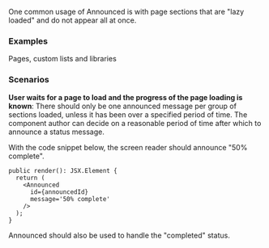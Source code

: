 One common usage of Announced is with page sections that are "lazy loaded" and do not appear all at once.

### Examples

Pages, custom lists and libraries

### Scenarios

**User waits for a page to load and the progress of the page loading is known**:
There should only be one announced message per group of sections loaded, unless it has been over a specified period of time.
The component author can decide on a reasonable period of time after which to announce a status message.

With the code snippet below, the screen reader should announce "50% complete".

```tsx
public render(): JSX.Element {
  return (
    <Announced
      id={announcedId}
      message='50% complete'
    />
  );
}
```

Announced should also be used to handle the "completed" status.
